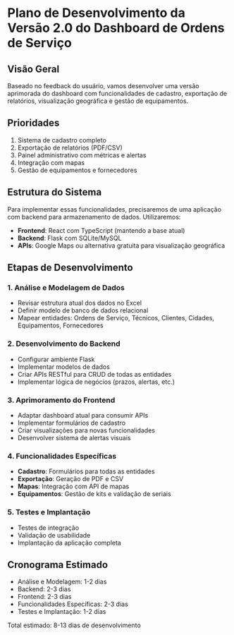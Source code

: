 # Plano de Desenvolvimento da Versão 2.0 do Dashboard de Ordens de Serviço

## Visão Geral
Baseado no feedback do usuário, vamos desenvolver uma versão aprimorada do dashboard com funcionalidades de cadastro, exportação de relatórios, visualização geográfica e gestão de equipamentos.

## Prioridades
1. Sistema de cadastro completo
2. Exportação de relatórios (PDF/CSV)
3. Painel administrativo com métricas e alertas
4. Integração com mapas
5. Gestão de equipamentos e fornecedores

## Estrutura do Sistema
Para implementar essas funcionalidades, precisaremos de uma aplicação com backend para armazenamento de dados. Utilizaremos:

- **Frontend**: React com TypeScript (mantendo a base atual)
- **Backend**: Flask com SQLite/MySQL
- **APIs**: Google Maps ou alternativa gratuita para visualização geográfica

## Etapas de Desenvolvimento

### 1. Análise e Modelagem de Dados
- Revisar estrutura atual dos dados no Excel
- Definir modelo de banco de dados relacional
- Mapear entidades: Ordens de Serviço, Técnicos, Clientes, Cidades, Equipamentos, Fornecedores

### 2. Desenvolvimento do Backend
- Configurar ambiente Flask
- Implementar modelos de dados
- Criar APIs RESTful para CRUD de todas as entidades
- Implementar lógica de negócios (prazos, alertas, etc.)

### 3. Aprimoramento do Frontend
- Adaptar dashboard atual para consumir APIs
- Implementar formulários de cadastro
- Criar visualizações para novas funcionalidades
- Desenvolver sistema de alertas visuais

### 4. Funcionalidades Específicas
- **Cadastro**: Formulários para todas as entidades
- **Exportação**: Geração de PDF e CSV
- **Mapas**: Integração com API de mapas
- **Equipamentos**: Gestão de kits e validação de seriais

### 5. Testes e Implantação
- Testes de integração
- Validação de usabilidade
- Implantação da aplicação completa

## Cronograma Estimado
- Análise e Modelagem: 1-2 dias
- Backend: 2-3 dias
- Frontend: 2-3 dias
- Funcionalidades Específicas: 2-3 dias
- Testes e Implantação: 1-2 dias

Total estimado: 8-13 dias de desenvolvimento
